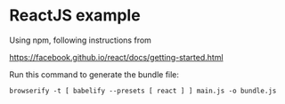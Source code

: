 # ReactJS example

Using npm, following instructions from

https://facebook.github.io/react/docs/getting-started.html

Run this command to generate the bundle file:

```
browserify -t [ babelify --presets [ react ] ] main.js -o bundle.js
```


